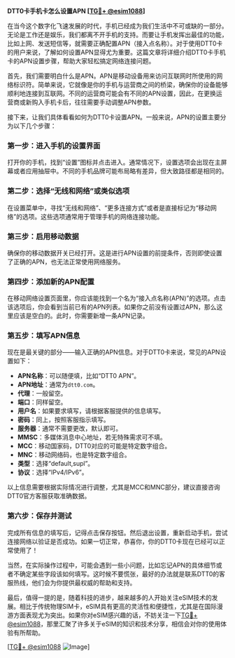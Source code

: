 **DTT0卡手机卡怎么设置APN [[TG💪+ @esim1088](https://t.me/s/esim1088)]**

在当今这个数字化飞速发展的时代，手机已经成为我们生活中不可或缺的一部分。无论是工作还是娱乐，我们都离不开手机的支持。而要让手机发挥出最佳的功能，比如上网、发送短信等，就需要正确配置APN（接入点名称）。对于使用DTT0卡的用户来说，了解如何设置APN显得尤为重要。这篇文章将详细介绍DTT0卡手机卡的APN设置步骤，帮助大家轻松搞定网络连接问题。

首先，我们需要明白什么是APN。APN是移动设备用来访问互联网时所使用的网络标识符。简单来说，它就像是你的手机与运营商之间的桥梁，确保你的设备能够顺利地连接到互联网。不同的运营商可能会有不同的APN设置，因此，在更换运营商或新购入手机卡后，往往需要手动调整APN参数。

接下来，让我们具体看看如何为DTT0卡设置APN。一般来说，APN的设置主要分为以下几个步骤：

### 第一步：进入手机的设置界面

打开你的手机，找到“设置”图标并点击进入。通常情况下，设置选项会出现在主屏幕或者应用抽屉中。不同的手机品牌可能布局略有差异，但大致路径都是相同的。

### 第二步：选择“无线和网络”或类似选项

在设置菜单中，寻找“无线和网络”、“更多连接方式”或者是直接标记为“移动网络”的选项。这些选项通常用于管理手机的网络连接功能。

### 第三步：启用移动数据

确保你的移动数据开关已经打开。这是进行APN设置的前提条件，否则即使设置了正确的APN，也无法正常使用网络服务。

### 第四步：添加新的APN配置

在移动网络设置页面里，你应该能找到一个名为“接入点名称(APN)”的选项。点击该选项后，你会看到当前已有的APN列表。如果你之前没有设置过APN，那么这里应该是空白的。此时，你需要新增一条APN记录。

### 第五步：填写APN信息

现在是最关键的部分——输入正确的APN信息。对于DTT0卡来说，常见的APN设置如下：
- **APN名称**：可以随便填，比如“DTT0 APN”。
- **APN地址**：通常为`dtt0.com`。
- **代理**：一般留空。
- **端口**：同样留空。
- **用户名**：如果要求填写，请根据客服提供的信息填写。
- **密码**：同上，按照客服指示填写。
- **服务器**：通常不需要更改，默认即可。
- **MMSC**：多媒体消息中心地址，若无特殊需求可不填。
- **MCC**：移动国家码，DTT0对应的可能是特定数字组合。
- **MNC**：移动网络码，也是特定数字组合。
- **类型**：选择“default,supl”。
- **协议**：选择“IPv4/IPv6”。

以上信息需要根据实际情况进行调整，尤其是MCC和MNC部分，建议直接咨询DTT0官方客服获取准确数据。

### 第六步：保存并测试

完成所有信息的填写后，记得点击保存按钮。然后退出设置，重新启动手机，尝试连接网络以验证是否成功。如果一切正常，恭喜你，你的DTT0卡现在已经可以正常使用了！

当然，在实际操作过程中，可能会遇到一些小问题，比如忘记APN的具体细节或者不确定某些字段该如何填写。这时候不要慌张，最好的办法就是联系DTT0的客服热线，他们会为你提供最权威的帮助和支持。

最后，值得一提的是，随着科技的进步，越来越多的人开始关注eSIM技术的发展。相比于传统物理SIM卡，eSIM具有更高的灵活性和便捷性，尤其是在国际漫游方面表现尤为突出。如果你对eSIM感兴趣的话，不妨关注一下[TG💪+ @esim1088](https://t.me/s/esim1088)，那里汇聚了许多关于eSIM的知识和技术分享，相信会对你的使用体验有所帮助。

[[TG💪+ @esim1088](https://t.me/s/esim1088) ![Image](https://i.postimg.cc/4NQfJmqS/Snipaste-2025-05-13-00-14-12.png)]